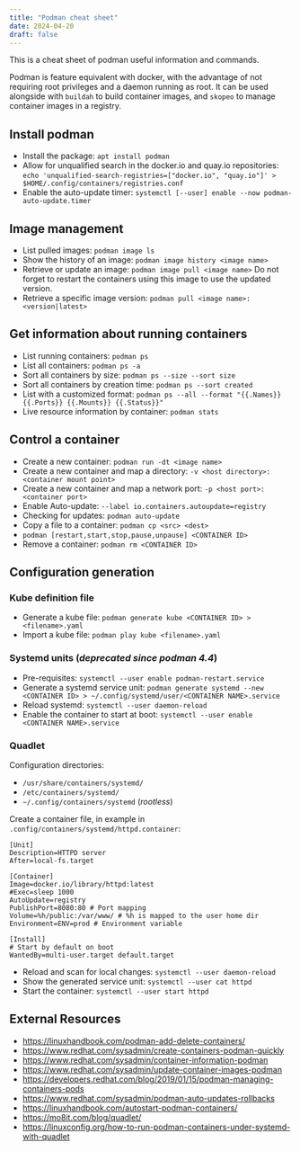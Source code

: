 ```yaml
---
title: "Podman cheat sheet"
date: 2024-04-20
draft: false
---
```


This is a cheat sheet of podman useful information and commands.

<!--more-->

Podman is feature equivalent with docker, with the advantage of not requiring root privileges and a daemon running as root.
It can be used alongside with `buildah` to build container images, and `skopeo` to manage container images in a registry.

## Install podman

* Install the package: `apt install podman`
* Allow for unqualified search in the docker.io and quay.io repositories: `echo 'unqualified-search-registries=["docker.io", "quay.io"]' > $HOME/.config/containers/registries.conf`
* Enable the auto-update timer: `systemctl [--user] enable --now podman-auto-update.timer`

## Image management

* List pulled images: `podman image ls`
* Show the history of an image: `podman image history <image name>`
* Retrieve or update an image: `podman image pull <image name>`
  Do not forget to restart the containers using this image to use the updated version.
* Retrieve a specific image version: `podman pull <image name>:<version|latest>`

## Get information about running containers

* List running containers: `podman ps`
* List all containers: `podman ps -a`
* Sort all containers by size: `podman ps --size --sort size`
* Sort all containers by creation time: `podman ps --sort created`
* List with a customized format: `podman ps --all --format "{{.Names}} {{.Ports}} {{.Mounts}} {{.Status}}"`
* Live resource information by container: `podman stats`

## Control a container

* Create a new container: `podman run -dt <image name>`
* Create a new container and map a directory: `-v <host directory>:<container mount point>`
* Create a new container and map a network port: `-p <host port>:<container port>`
* Enable Auto-update: `--label io.containers.autoupdate=registry`
* Checking for updates: `podman auto-update`
* Copy a file to a container: `podman cp <src> <dest>`
* `podman [restart,start,stop,pause,unpause] <CONTAINER ID>`
* Remove a container: `podman rm <CONTAINER ID>`

## Configuration generation

### Kube definition file

* Generate a kube file: `podman generate kube <CONTAINER ID> > <filename>.yaml`
* Import a kube file: `podman play kube <filename>.yaml`

### Systemd units (*deprecated since podman 4.4*)

* Pre-requisites: `systemctl --user enable podman-restart.service`
* Generate a systemd service unit: `podman generate systemd --new <CONTAINER ID> > ~/.config/systemd/user/<CONTAINER NAME>.service`
* Reload systemd: `systemctl --user daemon-reload`
* Enable the container to start at boot: `systemctl --user enable <CONTAINER NAME>.service`

### Quadlet

Configuration directories:

* `/usr/share/containers/systemd/`
* `/etc/containers/systemd/`
* `~/.config/containers/systemd` (*rootless*)

Create a container file, in example in `.config/containers/systemd/httpd.container`:

```
[Unit]
Description=HTTPD server
After=local-fs.target

[Container]
Image=docker.io/library/httpd:latest
#Exec=sleep 1000
AutoUpdate=registry
PublishPort=8080:80 # Port mapping
Volume=%h/public:/var/www/ # %h is mapped to the user home dir
Environment=ENV=prod # Environment variable

[Install]
# Start by default on boot
WantedBy=multi-user.target default.target
```

* Reload and scan for local changes: `systemctl --user daemon-reload`
* Show the generated service unit: `systemctl --user cat httpd`
* Start the container: `systemctl --user start httpd`


## External Resources

* https://linuxhandbook.com/podman-add-delete-containers/
* https://www.redhat.com/sysadmin/create-containers-podman-quickly
* https://www.redhat.com/sysadmin/container-information-podman
* https://www.redhat.com/sysadmin/update-container-images-podman
* https://developers.redhat.com/blog/2019/01/15/podman-managing-containers-pods
* https://www.redhat.com/sysadmin/podman-auto-updates-rollbacks
* https://linuxhandbook.com/autostart-podman-containers/
* https://mo8it.com/blog/quadlet/
* https://linuxconfig.org/how-to-run-podman-containers-under-systemd-with-quadlet

